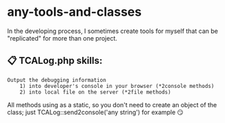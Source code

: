 # any-tools-and-classes
In the developing process, I sometimes create tools for myself that can be "replicated" for more than one project.

## :clipboard: TCALog.php skills:
    Output the debugging information
        1) into developer's console in your browser (*2console methods)
        2) into local file on the server (*2file methods)
 All methods using as a static, so you don't need to create an object of the class; 
 just TCALog::send2console('any string') for example 😏
    
